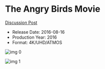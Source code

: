 # The Angry Birds Movie

[Discussion Post](https://www.avsforum.com/threads/bass-eq-for-filtered-movies.2995212/post-58780024)

* Release Date: 2016-08-16
* Production Year: 2016
* Format: 4K/UHD/ATMOS

![img 0](https://i.imgur.com/iQcyJp5.jpg)

![img 1](https://i.imgur.com/P848yAL.png)

